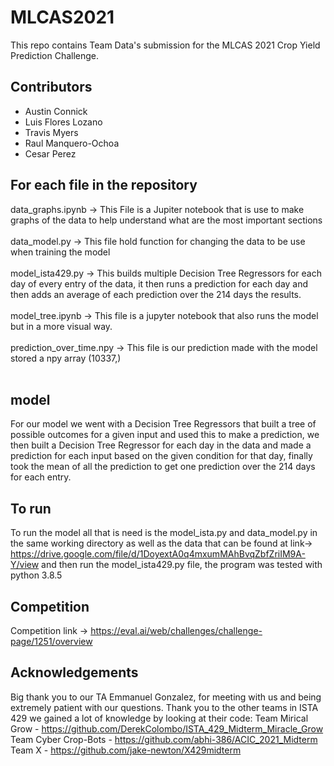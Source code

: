 # MLCAS2021
This repo contains Team Data's submission for the MLCAS 2021 Crop Yield Prediction Challenge.

## Contributors
 - Austin Connick
 - Luis Flores Lozano
 - Travis Myers
 - Raul Manquero-Ochoa
 - Cesar Perez

## For each file in the repository 
data_graphs.ipynb -> This File is a Jupiter notebook that is use to make graphs of the data to help understand what are the most important sections <br><br>
data_model.py -> This file hold function for changing the data to be use when training the model <br><br>
model_ista429.py -> This builds multiple Decision Tree Regressors for each day of every entry of the data, it then runs a prediction for each day and then adds an average of each prediction over the 214 days the results. <br><br>
model_tree.ipynb -> This file is a jupyter notebook that also runs the model but in a more visual way. <br><br>
prediction_over_time.npy -> This file is our prediction made with the model stored a npy array (10337,) <br><br>

## model 
For our model we went with a Decision Tree Regressors that built a tree of possible outcomes for a given input and used this to make a prediction, we then built a Decision Tree Regressor for each day in the data and made a prediction for each input based on the given condition for that day, finally took the mean of all the prediction to get one prediction over the 214 days for each entry.

## To run
To run the model all that is need is the model_ista.py and data_model.py in the same working directory as well as the data that can be found at link-> https://drive.google.com/file/d/1DoyextA0q4mxumMAhBvqZbfZriIM9A-Y/view
and then run the model_ista429.py file, the program was tested with python 3.8.5
## Competition
Competition link -> https://eval.ai/web/challenges/challenge-page/1251/overview

## Acknowledgements 
Big thank you to our TA Emmanuel Gonzalez, for meeting with us and being extremely patient with our questions.
Thank you to the other teams in ISTA 429 we gained a lot of knowledge by looking at their code:
Team Mirical Grow - https://github.com/DerekColombo/ISTA_429_Midterm_Miracle_Grow
Team Cyber Crop-Bots - https://github.com/abhi-386/ACIC_2021_Midterm
Team X - https://github.com/jake-newton/X429midterm

